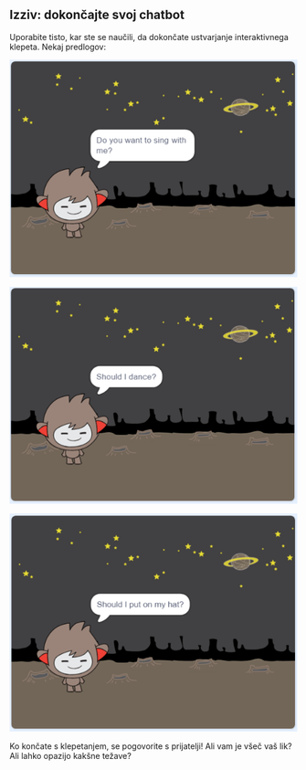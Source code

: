 ## Izziv: dokončajte svoj chatbot

Uporabite tisto, kar ste se naučili, da dokončate ustvarjanje interaktivnega klepeta. Nekaj predlogov:

![Ideje za ChatBot](images/chatbot-ideas1.png)

![Ideje za ChatBot](images/chatbot-ideas2.png)

![Ideje za ChatBot](images/chatbot-ideas3.png)

Ko končate s klepetanjem, se pogovorite s prijatelji! Ali vam je všeč vaš lik? Ali lahko opazijo kakšne težave?